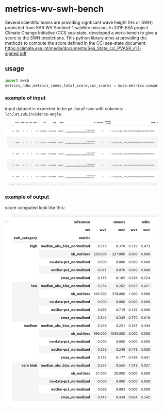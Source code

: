 # metrics-wv-swh-bench

Several scientific teams are providing signficant wave height (Hs or SWH) predicted from SAR WV Sentinel-1 satellite mission.
In 2019 ESA project Climate Change Initiative (CCI) sea-state, developed a work-bench to give a score to the SWH predictions.
This python library aims at providing the methods to compute the score defined in the CCI sea-state document: https://climate.esa.int/media/documents/Sea_State_cci_PVASR_v1.1-signed.pdf 




## usage

```python
import mwsb
metrics_ndbc,metrics_cmems,total_score,inc_scores = mwsb.metrics.compute_metrics(df_wv_ndbc=matchups,ds_wv_cmems=colocated_s1_cmems)
```

### example of input

input dataset is expected to be `pd.DataFrame` with columns: `lon`,`lat`,`swh`,`incidence-angle`.

   ![Example Figure](docs/figures/input_example.png)

### example of output

score computed look like this:

   ![out Example Figure](docs/figures/output_example.png)
